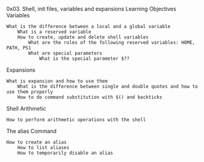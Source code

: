 0x03. Shell, init files, variables and expansions
Learning Objectives
Variables

    What is the difference between a local and a global variable
        What is a reserved variable
	    How to create, update and delete shell variables
	        What are the roles of the following reserved variables: HOME, PATH, PS1
		    What are special parameters
		        What is the special parameter $??

Expansions

    What is expansion and how to use them
        What is the difference between single and double quotes and how to use them properly
	    How to do command substitution with $() and backticks

Shell Arithmetic

    How to perform arithmetic operations with the shell

The alias Command

    How to create an alias
        How to list aliases
	    How to temporarily disable an alias
	    